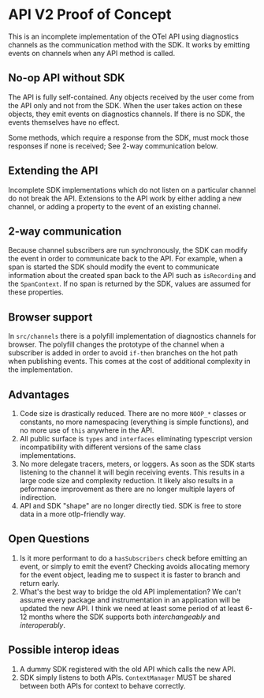 # API V2 Proof of Concept

This is an incomplete implementation of the OTel API using diagnostics channels as the communication method with the SDK.
It works by emitting events on channels when any API method is called.

## No-op API without SDK

The API is fully self-contained.
Any objects received by the user come from the API only and not from the SDK.
When the user takes action on these objects, they emit events on diagnostics channels.
If there is no SDK, the events themselves have no effect.

Some methods, which require a response from the SDK, must mock those responses if none is received; See 2-way communication below.

## Extending the API


Incomplete SDK implementations which do not listen on a particular channel do not break the API.
Extensions to the API work by either adding a new channel, or adding a property to the event of an existing channel.

## 2-way communication

Because channel subscribers are run synchronously, the SDK can modify the event in order to communicate back to the API.
For example, when a span is started the SDK should modify the event to communicate information about the created span back to the API such as `isRecording` and the `SpanContext`.
If no span is returned by the SDK, values are assumed for these properties.

## Browser support

In `src/channels` there is a polyfill implementation of diagnostics channels for browser.
The polyfill changes the prototype of the channel when a subscriber is added in order to avoid `if-then` branches on the hot path when publishing events.
This comes at the cost of additional complexity in the implementation.

## Advantages

1. Code size is drastically reduced. There are no more `NOOP_*` classes or constants, no more namespacing (everything is simple functions), and no more use of `this` anywhere in the API.
2. All public surface is `types` and `interfaces` eliminating typescript version incompatibility with different versions of the same class implementations.
3. No more delegate tracers, meters, or loggers. As soon as the SDK starts listening to the channel it will begin receiving events.
   This results in a large code size and complexity reduction.
   It likely also results in a peformance improvement as there are no longer multiple layers of indirection.
4. API and SDK "shape" are no longer directly tied. SDK is free to store data in a more otlp-friendly way.

## Open Questions

1. Is it more performant to do a `hasSubscribers` check before emitting an event, or simply to emit the event?
   Checking avoids allocating memory for the event object, leading me to suspect it is faster to branch and return early.
2. What's the best way to bridge the old API implementation?
   We can't assume every package and instrumentation in an application will be updated the new API.
   I think we need at least some period of at least 6-12 months where the SDK supports both _interchangeably_ and _interoperably_.

## Possible interop ideas

1. A dummy SDK registered with the old API which calls the new API.
2. SDK simply listens to both APIs. `ContextManager` MUST be shared between both APIs for context to behave correctly.
